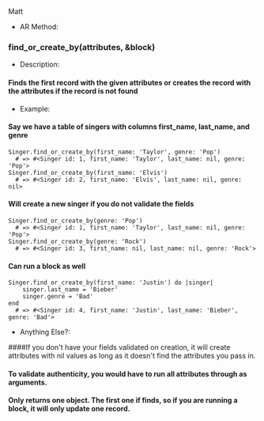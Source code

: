 
Matt
* AR Method:
### find_or_create_by(attributes, &block)

* Description:
#### Finds the first record with the given attributes or creates the record with the attributes if the record is not found

* Example:

#### Say we have a table of singers with columns first_name, last_name, and genre

    Singer.find_or_create_by(first_name: 'Taylor', genre: 'Pop')
      # => #<Singer id: 1, first_name: 'Taylor', last_name: nil, genre: 'Pop'>
    Singer.find_or_create_by(first_name: 'Elvis')
      # => #<Singer id: 2, first_name: 'Elvis', last_name: nil, genre: nil>

#### Will create a new singer if you do not validate the fields

    Singer.find_or_create_by(genre: 'Pop')
      # => #<Singer id: 1, first_name: 'Taylor', last_name: nil, genre: 'Pop'>
    Singer.find_or_create_by(genre: 'Rock')
      # => #<Singer id: 3, first_name: nil, last_name: nil, genre: 'Rock'>
      
#### Can run a block as well

    Singer.find_or_create_by(first_name: 'Justin') do |singer|
        singer.last_name = 'Bieber'
        singer.genre = 'Bad'
    end
      # => #<Singer id: 4, first_name: 'Justin', last_name: 'Bieber', genre: 'Bad'>
      
* Anything Else?:

####If you don't have your fields validated on creation, it will create attributes with nil values as long as it doesn't find the attributes you pass in. 

#### To validate authenticity, you would have to run all attributes through as arguments.

#### Only returns one object.  The first one if finds, so if you are running a block, it will only update one record.
